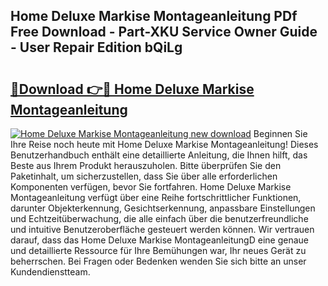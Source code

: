 ## Home Deluxe Markise Montageanleitung PDf Free Download - Part-XKU Service Owner Guide - User Repair Edition bQiLg

# <h2><a href="http://df7kvze.blite.top/?on=Home+Deluxe+Markise+Montageanleitung">🔗Download 👉🔴 Home Deluxe Markise Montageanleitung</a></h2>

[![Home Deluxe Markise Montageanleitung new download](https://i.imgur.com/lujVjoI.png)](http://df7kvze.blite.top/?on=Home+Deluxe+Markise+Montageanleitung)
Beginnen Sie Ihre Reise noch heute mit Home Deluxe Markise Montageanleitung! Dieses Benutzerhandbuch enthält eine detaillierte Anleitung, die Ihnen hilft, das Beste aus Ihrem Produkt herauszuholen. Bitte überprüfen Sie den Paketinhalt, um sicherzustellen, dass Sie über alle erforderlichen Komponenten verfügen, bevor Sie fortfahren. Home Deluxe Markise Montageanleitung verfügt über eine Reihe fortschrittlicher Funktionen, darunter Objekterkennung, Gesichtserkennung, anpassbare Einstellungen und Echtzeitüberwachung, die alle einfach über die benutzerfreundliche und intuitive Benutzeroberfläche gesteuert werden können. Wir vertrauen darauf, dass das Home Deluxe Markise MontageanleitungD eine genaue und detaillierte Ressource für Ihre Bemühungen war, Ihr neues Gerät zu beherrschen. Bei Fragen oder Bedenken wenden Sie sich bitte an unser Kundendienstteam.
